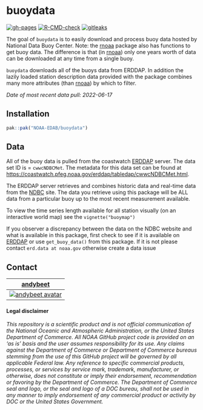 
<!-- README.md is generated from README.Rmd. Please edit that file -->

# buoydata

<!-- badges: start -->

[![gh-pages](https://github.com/NOAA-EDAB/buoydata/actions/workflows/pkgdown.yml/badge.svg)](https://github.com/NOAA-EDAB/buoydata/actions/workflows/pkgdown.yml)
[![R-CMD-check](https://github.com/NOAA-EDAB/buoydata/actions/workflows/check-standard.yml/badge.svg)](https://github.com/NOAA-EDAB/buoydata/actions/workflows/check-standard.yml)
[![gitleaks](https://github.com/NOAA-EDAB/buoydata/actions/workflows/secretScan.yml/badge.svg)](https://github.com/NOAA-EDAB/buoydata/actions/workflows/secretScan.yml)

<!-- badges: end -->

The goal of `buoydata` is to easily download and process buoy data
hosted by National Data Buoy Center. Note: the
[rnoaa](https://github.com/ropensci/rnoaa) package also has functions to
get buoy data. The difference is that (in
[rnoaa](https://github.com/ropensci/rnoaa)) only one years worth of data
can be downloaded at any time from a single buoy.

`buoydata` downloads all of the buoys data from ERDDAP. In addition the
lazily loaded station description data provided with the package
combines many more attributes (than
[rnoaa](https://github.com/ropensci/rnoaa)) by which to filter.

*Date of most recent data pull: 2022-06-17*

## Installation

``` r
pak::pak("NOAA-EDAB/buoydata")
```

## Data

All of the buoy data is pulled from the coastwatch
[ERDDAP]('https://coastwatch.pfeg.noaa.gov/erddap/') server. The data
set ID is = `cwwcNDBCMet`. The metadata for this data set can be found
at <https://coastwatch.pfeg.noaa.gov/erddap/tabledap/cwwcNDBCMet.html>.

The ERDDAP server retrieves and combines historic data and real-time
data from the [NDBC](https://www.ndbc.noaa.gov/) site. The data you
retrieve using this package will be ALL data from a particular buoy up
to the most recent measurement available.

To view the time series length available for all station visually (on an
interactive world map) see the `vignette("buoymap")`

If you observer a discrepancy between the data on the NDBC website and
what is available in this package, first check to see if it is available
on
[ERDDAP](https://coastwatch.pfeg.noaa.gov/erddap/tabledap/cwwcNDBCMet.html)
or use `get_buoy_data()` from this package. If it is not please contact
`erd.data at noaa.gov` otherwise create a data issue

## Contact

| [andybeet](https://github.com/andybeet) |
|----|
| [![andybeet avatar](https://avatars1.githubusercontent.com/u/22455149?s=100&v=4)](https://github.com/andybeet) |

#### Legal disclaimer

*This repository is a scientific product and is not official
communication of the National Oceanic and Atmospheric Administration, or
the United States Department of Commerce. All NOAA GitHub project code
is provided on an ‘as is’ basis and the user assumes responsibility for
its use. Any claims against the Department of Commerce or Department of
Commerce bureaus stemming from the use of this GitHub project will be
governed by all applicable Federal law. Any reference to specific
commercial products, processes, or services by service mark, trademark,
manufacturer, or otherwise, does not constitute or imply their
endorsement, recommendation or favoring by the Department of Commerce.
The Department of Commerce seal and logo, or the seal and logo of a DOC
bureau, shall not be used in any manner to imply endorsement of any
commercial product or activity by DOC or the United States Government.*

